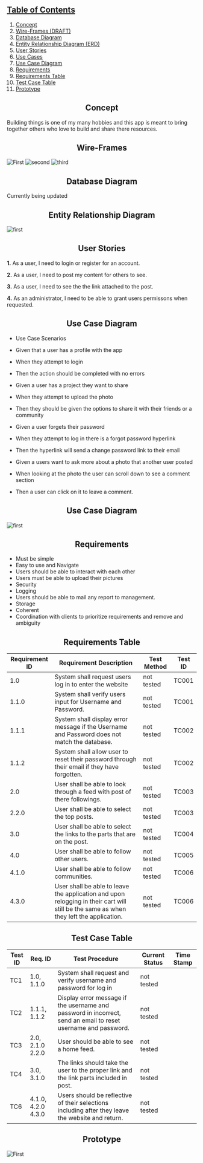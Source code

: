 ## [Table of Contents](#table-of-contents)

1) [Concept](#concept)
2) [Wire-Frames (DRAFT)](#wire-frames)
3) [Database Diagram](#database-diagram)
4) [Entity Relationship Diagram (ERD)](#entity-relationship-diagram)
5) [User Stories](#user-stories)
6) [Use Cases](#use-cases)
7) [Use Case Diagram](#use-case-diagram)
8) [Requirements](#requirements)
9) [Requirements Table](#requirements-table)
10) [Test Case Table](#test-case-table)
11) [Prototype](#prototype)


## <div align="center">Concept</div>

Building things is one of my many hobbies and this app is meant to bring together others who love to build and share there resources.

## <div align="center">Wire-Frames</div>
![First](https://github.com/MurdockTHS/Builders-App/blob/master/builder1.PNG)
![second](https://github.com/MurdockTHS/Builders-App/blob/master/builder2.PNG)
![third](https://github.com/MurdockTHS/Builders-App/blob/master/builder2.PNG)

## <div align="center">Database Diagram</div>
Currently being updated

## <div align="center">Entity Relationship Diagram</div>

![first](https://github.com/MurdockTHS/Builders-App/blob/master/builderedr.PNG)

## <div align="center">User Stories</div>
**1.** As a user, I need to login or register for an account.

**2.** As a user, I need to post my content for others to see.

**3.** As a user, I need to see the the link attached to the post.

**4.** As an administrator, I need to be able to grant users permissons when requested.

## <div align="center">Use Case Diagram</div>

* Use Case Scenarios
* Given that a user has a profile with the app
* When they attempt to login
* Then the action should be completed with no errors

* Given a user has a project they want to share
* When they attempt to upload the photo
* Then they should be given the options to share it with their friends or a community

* Given a user forgets their password
* When they attempt to log in there is a forgot password hyperlink
* Then the hyperlink will send a change password link to their email

* Given a users want to ask more about a photo that another user posted
* When looking at the photo the user can scroll down to see a comment section
* Then a user can click on it to leave a comment.

## <div align="center">Use Case Diagram</div>
![first](https://github.com/MurdockTHS/Builders-App/blob/master/FirstDraftUMP.PNG)

## <div align="center">Requirements</div>
* Must be simple 
* Easy to use and Navigate
* Users should be able to interact with each other
* Users must be able to upload their pictures
* Security
* Logging
* Users should be able to mail any report to management.
* Storage
* Coherent
* Coordination with clients to prioritize requirements and remove and ambiguity

## <div align="center">Requirements Table</div>

| Requirement ID 	| Requirement Description                                                                                                                                      	| Test Method   	| Test ID 	|
|----------------	|--------------------------------------------------------------------------------------------------------------------------------------------------------------	|---------------	|---------	|
| 1.0            	| System shall request users log in to enter the website | not tested    	| TC001   	|
| 1.1.0          	| System shall verify users input for Username and Password. | not tested          	| TC001   	|
| 1.1.1          	| System shall display error message if the Username and Password does not match the database. | not tested 	| TC002   	|
| 1.1.2          	| System shall allow user to reset their password through their email if they have forgotten. | not tested 	| TC002   	|
| 2.0            	| User shall be able to look through a feed with post of there followings.| not tested 	| TC003   	|
| 2.2.0          	| User shall be able to select the top posts.                                         | not tested 	| TC003   	|
| 3.0            	| User shall be able to select the links to the parts that are on the post. | not tested    	| TC004   	|
| 4.0            	| User shall be able to follow other users.| not tested 	| TC005   	|
| 4.1.0          	| User shall be able to follow communities. | not tested  	| TC006   	|
| 4.3.0          	| User shall be able to leave the application and upon relogging in their cart will still be the same as when they left the application. | not tested | TC006 |


## <div align="center">Test Case Table</div>


| Test ID 	| Req. ID            	| Test Procedure                                                                                                 	| Current Status 	| Time Stamp 	|
|---------	|--------------------	|----------------------------------------------------------------------------------------------------------------	|----------------	|------------	|
| TC1   	| 1.0, 1.1.0         	| System shall request and verify username and password for log in                                               	| not tested     	|           |
| TC2   	| 1.1.1, 1.1.2       	| Display error message if the username and password in incorrect, send an email to reset username and password. 	| not tested     	|           |
| TC3   	| 2.0, 2.1.0 2.2.0   	| User should be able to see a home feed.                      	| not tested     	|            	|
| TC4   	| 3.0, 3.1.0         	| The links should take the user to the proper link and the link parts included in post.      	| not tested     	|            	|
| TC6   	| 4.1.0, 4.2.0 4.3.0 	| Users should be reflective of their selections including after they leave the website and return.          	| not tested    	|            	|


## <div align="center">Prototype</div>
![First](https://github.com/MurdockTHS/Builders-App/blob/master/prototype.PNG)
